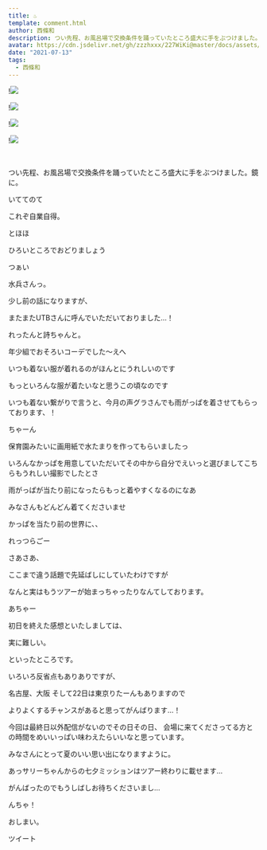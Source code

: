 ```yaml
---
title: ♨︎
template: comment.html
author: 西條和
description: つい先程、お風呂場で交換条件を踊っていたところ盛大に手をぶつけました。鏡に。いててのてこれぞ自業自...
avatar: https://cdn.jsdelivr.net/gh/zzzhxxx/227WiKi@master/docs/assets/photo/avatar/nagomi.jpg
date: "2021-07-13"
tags:
  - 西條和
---
```


!![](https://cdn.jsdelivr.net/gh/227WiKi/227WiKi-image@master/blog-image/nagomi-2021-07-13_1.jpg)

!![](https://cdn.jsdelivr.net/gh/227WiKi/227WiKi-image@master/blog-image/nagomi-2021-07-13_2.jpg)

!![](https://cdn.jsdelivr.net/gh/227WiKi/227WiKi-image@master/blog-image/nagomi-2021-07-13_3.jpg)

!![](https://cdn.jsdelivr.net/gh/227WiKi/227WiKi-image@master/blog-image/nagomi-2021-07-13_4.jpg)



  ﻿














つい先程、お風呂場で交換条件を踊っていたところ盛大に手をぶつけました。鏡に。

















いててのて















これぞ自業自得。
















とほほ
















ひろいところでおどりましょう



















つぁい









水兵さんっ。











少し前の話になりますが、

またまたUTBさんに呼んでいただいておりました…！
















れったんと詩ちゃんと。










年少組でおそろいコーデでした〜えへ


















いつも着ない服が着れるのがほんとにうれしいのです














もっといろんな服が着たいなと思うこの頃なのです




























いつも着ない繋がりで言うと、今月の声グラさんでも雨がっぱを着させてもらっております、！













ちゃーん













保育園みたいに画用紙で水たまりを作ってもらいましたっ














いろんなかっぱを用意していただいてその中から自分でえいっと選びましてこちらもうれしい撮影でしたとさ























雨がっぱが当たり前になったらもっと着やすくなるのになあ


















みなさんもどんどん着てくださいませ




















かっぱを当たり前の世界に、、





れっつらごー























さあさあ、





ここまで違う話題で先延ばしにしていたわけですが


なんと実はもうツアーが始まっちゃったりなんてしております。














あちゃー





















初日を終えた感想といたしましては、







実に難しい。



といったところです。















いろいろ反省点もありありですが、




名古屋、大阪
そして22日は東京りたーんもありますので











よりよくするチャンスがあると思ってがんばります…！



















今回は最終日以外配信がないのでその日その日、
会場に来てくださってる方との時間をめいいっぱい味わえたらいいなと思っています。


















みなさんにとって夏のいい思い出になりますように。













































あっサリーちゃんからの七夕ミッションはツアー終わりに載せます…






がんばったのでもうしばしお待ちくださいまし…  

























んちゃ！





















おしまい。


ツイート




